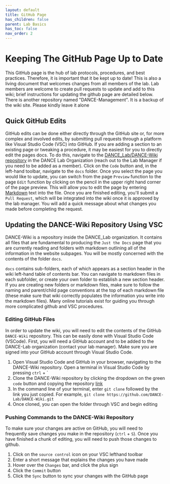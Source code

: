 ```yaml
---
layout: default
title: GitHub Page
has_children: false
parent: Lab Basics
has_toc: false
nav_order: 2
---
```


# Keeping The GitHub Page Up to Date
This GitHub page is the hub of lab protocols, procedures, and best practices. Therefore, it is important that it be kept up to date! This is also a living document that welcomes changes from all members of the lab. Lab members are welcome to create pull requests to update and add to this wiki; brief instructions for updating the github page are detailed below.
There is another repository named "DANCE-Management". It is a backup of the wiki site. Please kindly leave it alone

## Quick GitHub Edits
GitHub edits can be done either directly through the GitHub site or, for more complex and involved edits, by submitting pull requests through a platform like Visual Studio Code (VSC) into GitHub. If you are adding a section to an existing page or tweaking a procedure, it may be easiest for you to directly edit the pages docs. To do this, navigate to the [DANCE_Lab/DANCE-Wiki repository](https://github.com/DANCE-Lab/DANCE-Wiki) in the DANCE Lab Organization (reach out to the Lab Manager if you need to be added as a member). Click on the `Code` button and, in the left-hand toolbar, navigate to the `docs` folder. Once you select the page you would like to update, you can switch from the page `Preview` function to the page `Edit` function by clicking on the pencil in the upper right hand corner of the page preview. This will allow you to edit the page by entering [Markdown](https://www.markdownguide.org/cheat-sheet/) text into the file. Once you are finished editing, you'll submit a `Pull Request`, which will be integrated into the wiki once it is approved by the lab manager. You will add a quick message about what changes you made before completing the request.

## Updating the DANCE-Wiki Repository Using VSC
DANCE-Wiki is a repository inside the DANCE_Lab organization. It contains all files that are fundamental to producing the `Just the Docs` page that you are currently reading and folders with markdown outlining all of the information in the website subpages. You will be mostly concerned with the contents of the folder `docs`.

`docs` contains sub-folders, each of which appears as a section header in the wiki left-hand table of contents bar. You can navigate to markdown files in each subfolder, or create your own folder to establish a new section header. If you are creating new folders or markdown files, make sure to follow the naming and parent/child page conventions at the top of each markdown file (these make sure that wiki correctly populates the information you write into the markdown files). Many online tutorials exist for guiding you through more complicated github and VSC procedures.  

### Editing GitHub Files
In order to update the wiki, you will need to edit the contents of the GitHub `DANCE-Wiki` repository. This can be easily done with Visual Studio Code (VSCode). First, you will need a GitHub account and to be added to the DANCE-Lab organization (contact your lab manager). Make sure you are signed into your GitHub account through Visual Studio Code.

1. Open Visual Studio Code and GitHub in your browser, navigating to the DANCE-Wiki repository. Open a terminal in Visual Studio Code by pressing `ctrl` + ` 
2. Clone the DANCE-Wiki repository by clicking the dropdown on the green `code` button and copying the repository [link](https://github.com/DANCE-Lab/DANCE-Wiki.git)
3. In the command line of your terminal, enter `git clone` followed by the link you just copied. For example, `git clone https://github.com/DANCE-Lab/DANCE-Wiki.git`
4. Once cloned, you can open the folder through VSC and begin editing

### Pushing Commands to the DANCE-Wiki Repository
To make sure your changes are active on GitHub, you will need to frequently save changes you make in the repository (`ctrl` + `S`). Once you have finished a chunk of editing, you will need to push those changes to github.
1. Click on the `source control` icon on your VSC lefthand toolbar
2. Enter a short message that explains the changes you have made
3. Hover over the `Changes` bar, and click the plus sign 
4. Click the `Commit` button
5. Click the `Sync` button to sync your changes with the GitHub page
